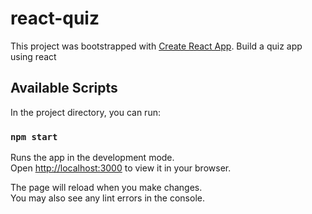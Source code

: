 # react-quiz

This project was bootstrapped with [Create React App](https://github.com/facebook/create-react-app).
Build a quiz app using react

## Available Scripts

In the project directory, you can run:

### `npm start`

Runs the app in the development mode.\
Open [http://localhost:3000](http://localhost:3000) to view it in your browser.

The page will reload when you make changes.\
You may also see any lint errors in the console.